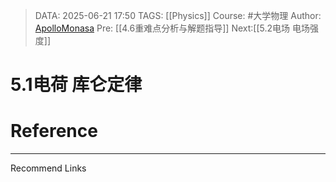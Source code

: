 > DATA: 2025-06-21 17:50
> TAGS: [[Physics]]
> Course: #大学物理 
> Author: [ApolloMonasa](https://github.com/ApolloMonasa)
> Pre: [[4.6重难点分析与解题指导]]
> Next:[[5.2电场 电场强度]]


# 5.1电荷 库仑定律


# Reference


---
Recommend Links
